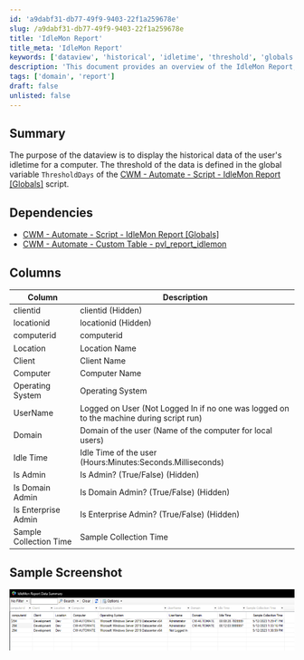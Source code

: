 ```yaml
---
id: 'a9dabf31-db77-49f9-9403-22f1a259678e'
slug: /a9dabf31-db77-49f9-9403-22f1a259678e
title: 'IdleMon Report'
title_meta: 'IdleMon Report'
keywords: ['dataview', 'historical', 'idletime', 'threshold', 'globals', 'dependencies', 'columns', 'screenshot']
description: 'This document provides an overview of the IdleMon Report, detailing its purpose, dependencies, and the structure of the data it presents, including user idletime for a computer, along with a sample screenshot for reference.'
tags: ['domain', 'report']
draft: false
unlisted: false
---
```


## Summary

The purpose of the dataview is to display the historical data of the user's idletime for a computer. The threshold of the data is defined in the global variable `ThresholdDays` of the [CWM - Automate - Script - IdleMon Report [Globals]](/docs/c6ea69e0-823f-4090-9894-2faf81ba8c46) script.

## Dependencies

- [CWM - Automate - Script - IdleMon Report [Globals]](/docs/c6ea69e0-823f-4090-9894-2faf81ba8c46)
- [CWM - Automate - Custom Table - pvl_report_idlemon](/docs/44909a53-c1ca-4d2d-994a-40fba5a139fa)

## Columns

| Column               | Description                                                                                                      |
|---------------------|------------------------------------------------------------------------------------------------------------------|
| clientid            | clientid (Hidden)                                                                                               |
| locationid          | locationid (Hidden)                                                                                             |
| computerid          | computerid                                                                                                      |
| Location            | Location Name                                                                                                   |
| Client              | Client Name                                                                                                     |
| Computer            | Computer Name                                                                                                   |
| Operating System     | Operating System                                                                                                |
| UserName            | Logged on User (Not Logged In if no one was logged on to the machine during script run)                       |
| Domain              | Domain of the user (Name of the computer for local users)                                                     |
| Idle Time           | Idle Time of the user (Hours:Minutes:Seconds.Milliseconds)                                                    |
| Is Admin            | Is Admin? (True/False) (Hidden)                                                                                |
| Is Domain Admin     | Is Domain Admin? (True/False) (Hidden)                                                                         |
| Is Enterprise Admin  | Is Enterprise Admin? (True/False) (Hidden)                                                                    |
| Sample Collection Time | Sample Collection Time                                                                                        |

## Sample Screenshot

![Sample Screenshot](../../../static/img/docs/a9dabf31-db77-49f9-9403-22f1a259678e/image_1.png)

